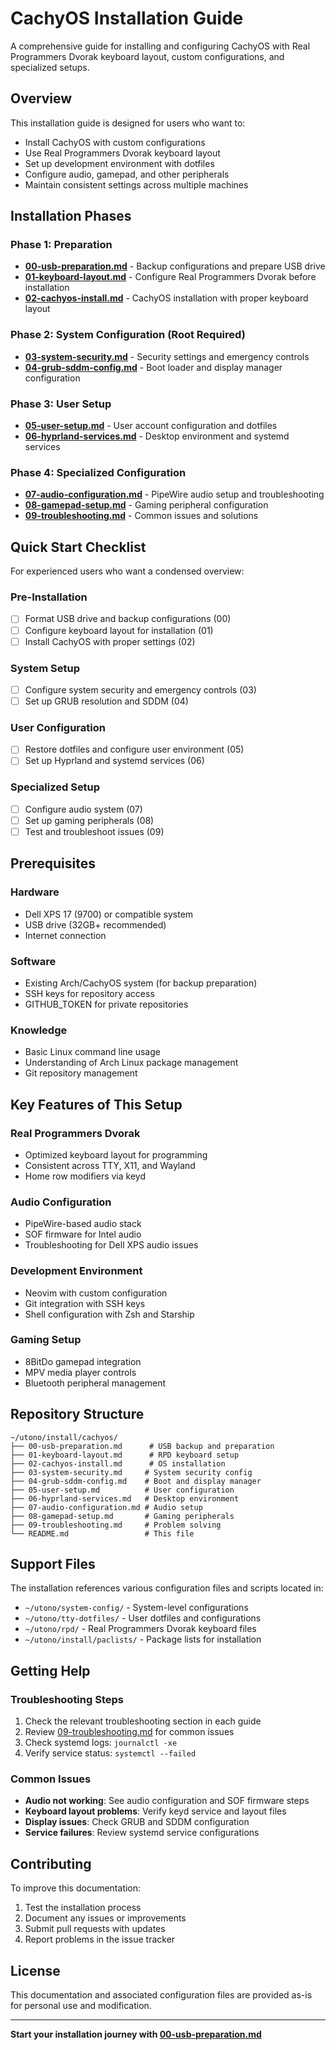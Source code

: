# CachyOS Installation Guide

A comprehensive guide for installing and configuring CachyOS with Real Programmers Dvorak keyboard layout, custom configurations, and specialized setups.

## Overview

This installation guide is designed for users who want to:
- Install CachyOS with custom configurations
- Use Real Programmers Dvorak keyboard layout
- Set up development environment with dotfiles
- Configure audio, gamepad, and other peripherals
- Maintain consistent settings across multiple machines

## Installation Phases

### Phase 1: Preparation
- **[00-usb-preparation.md](00-usb-preparation.md)** - Backup configurations and prepare USB drive
- **[01-keyboard-layout.md](01-keyboard-layout.md)** - Configure Real Programmers Dvorak before installation
- **[02-cachyos-install.md](02-cachyos-install.md)** - CachyOS installation with proper keyboard layout

### Phase 2: System Configuration (Root Required)
- **[03-system-security.md](03-system-security.md)** - Security settings and emergency controls
- **[04-grub-sddm-config.md](04-grub-sddm-config.md)** - Boot loader and display manager configuration

### Phase 3: User Setup
- **[05-user-setup.md](05-user-setup.md)** - User account configuration and dotfiles
- **[06-hyprland-services.md](06-hyprland-services.md)** - Desktop environment and systemd services

### Phase 4: Specialized Configuration
- **[07-audio-configuration.md](07-audio-configuration.md)** - PipeWire audio setup and troubleshooting
- **[08-gamepad-setup.md](08-gamepad-setup.md)** - Gaming peripheral configuration
- **[09-troubleshooting.md](09-troubleshooting.md)** - Common issues and solutions

## Quick Start Checklist

For experienced users who want a condensed overview:

### Pre-Installation
- [ ] Format USB drive and backup configurations (00)
- [ ] Configure keyboard layout for installation (01)
- [ ] Install CachyOS with proper settings (02)

### System Setup
- [ ] Configure system security and emergency controls (03)
- [ ] Set up GRUB resolution and SDDM (04)

### User Configuration
- [ ] Restore dotfiles and configure user environment (05)
- [ ] Set up Hyprland and systemd services (06)

### Specialized Setup
- [ ] Configure audio system (07)
- [ ] Set up gaming peripherals (08)
- [ ] Test and troubleshoot issues (09)

## Prerequisites

### Hardware
- Dell XPS 17 (9700) or compatible system
- USB drive (32GB+ recommended)
- Internet connection

### Software
- Existing Arch/CachyOS system (for backup preparation)
- SSH keys for repository access
- GITHUB_TOKEN for private repositories

### Knowledge
- Basic Linux command line usage
- Understanding of Arch Linux package management
- Git repository management

## Key Features of This Setup

### Real Programmers Dvorak
- Optimized keyboard layout for programming
- Consistent across TTY, X11, and Wayland
- Home row modifiers via keyd

### Audio Configuration
- PipeWire-based audio stack
- SOF firmware for Intel audio
- Troubleshooting for Dell XPS audio issues

### Development Environment
- Neovim with custom configuration
- Git integration with SSH keys
- Shell configuration with Zsh and Starship

### Gaming Setup
- 8BitDo gamepad integration
- MPV media player controls
- Bluetooth peripheral management

## Repository Structure

```
~/utono/install/cachyos/
├── 00-usb-preparation.md      # USB backup and preparation
├── 01-keyboard-layout.md      # RPD keyboard setup
├── 02-cachyos-install.md      # OS installation
├── 03-system-security.md     # System security config
├── 04-grub-sddm-config.md    # Boot and display manager
├── 05-user-setup.md          # User configuration
├── 06-hyprland-services.md   # Desktop environment
├── 07-audio-configuration.md # Audio setup
├── 08-gamepad-setup.md       # Gaming peripherals
├── 09-troubleshooting.md     # Problem solving
└── README.md                 # This file
```

## Support Files

The installation references various configuration files and scripts located in:
- `~/utono/system-config/` - System-level configurations
- `~/utono/tty-dotfiles/` - User dotfiles and configurations
- `~/utono/rpd/` - Real Programmers Dvorak keyboard files
- `~/utono/install/paclists/` - Package lists for installation

## Getting Help

### Troubleshooting Steps
1. Check the relevant troubleshooting section in each guide
2. Review [09-troubleshooting.md](09-troubleshooting.md) for common issues
3. Check systemd logs: `journalctl -xe`
4. Verify service status: `systemctl --failed`

### Common Issues
- **Audio not working**: See audio configuration and SOF firmware steps
- **Keyboard layout problems**: Verify keyd service and layout files
- **Display issues**: Check GRUB and SDDM configuration
- **Service failures**: Review systemd service configurations

## Contributing

To improve this documentation:
1. Test the installation process
2. Document any issues or improvements
3. Submit pull requests with updates
4. Report problems in the issue tracker

## License

This documentation and associated configuration files are provided as-is for personal use and modification.

---

**Start your installation journey with [00-usb-preparation.md](00-usb-preparation.md)**
